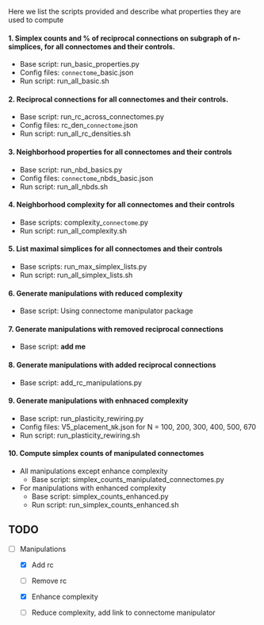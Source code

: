 
Here we list the scripts provided and describe what properties they are used to compute

####  1. Simplex counts and % of reciprocal connections on subgraph of n-simplices, for all connectomes and their controls. 

- Base script:  run_basic_properties.py
- Config files: `connectome`_basic.json
- Run script: run_all_basic.sh  

 ####  2. Reciprocal connections for all connectomes and their controls. 

- Base script: run_rc_across_connectomes.py
- Config files: rc_den_`connectome`.json
- Run script:  run_all_rc_densities.sh


 ####  3. Neighborhood properties for all connectomes and their controls 

- Base script: run_nbd_basics.py
- Config files: `connectome`_nbds_basic.json
- Run script:  run_all_nbds.sh

####  4. Neighborhood complexity for all connectomes and their controls 

- Base scripts: complexity_`connectome`.py
- Run script:  run_all_complexity.sh

####  5. List maximal simplices for all connectomes and their controls 

- Base scripts: run_max_simplex_lists.py
- Run script:  run_all_simplex_lists.sh

####  6. Generate manipulations with reduced complexity 
 - Base script: Using connectome manipulator package
   
####  7. Generate manipulations with removed reciprocal connections 
 - Base script: **add me**

####  8. Generate manipulations with added reciprocal connections 
 - Base script: add_rc_manipulations.py

####  9. Generate manipulations with enhnaced complexity 
 - Base script: run_plasticity_rewiring.py
 - Config files: V5_placement_`N`k.json for N = 100, 200, 300, 400, 500, 670
 - Run script:  run_plasticity_rewiring.sh

####  10. Compute simplex counts of manipulated connectomes
 - All manipulations except enhance complexity
   - Base script: simplex_counts_manipulated_connectomes.py
 - For manipulations with enhanced complexity
   - Base script: simplex_counts_enhanced.py
   - Run script: run_simplex_counts_enhanced.sh



## TODO

- [ ] Manipulations
  - [x] Add rc
  - [ ] Remove rc
  - [x] Enhance complexity
  - [ ] Reduce complexity, add link to connectome manipulator



